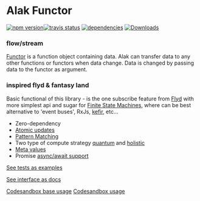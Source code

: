 # Alak Functor  
[![npm version](https://badge.fury.io/js/alak.svg)](https://badge.fury.io/js/alak)[![travis status](https://travis-ci.org/gleba/alak.svg?branch=master)](https://travis-ci.org/gleba/alak)
[![dependencies](https://david-dm.org/gleba/alak.svg)](https://david-dm.org/gleba/alak)
[![Downloads](https://img.shields.io/npm/dt/alak.svg)](https://www.npmjs.com/package/alak)

### flow/stream   
[Functor](https://en.wikipedia.org/wiki/Function_object#In_JavaScript) is a function object containing data. Alak can transfer data to any other functions or functors when data change. 
Data is changed by passing data to the functor as argument.  
  
### inspired flyd & fantasy land
Basic functional of this library - is the one subscribe feature from [Flyd](https://github.com/paldepind/flyd#flydonfn-s) with more simplest api and sugar for [Finite State Machines](https://en.wikipedia.org/wiki/Finite-state_machine), 
where can be best alternative to 'event buses', RxJs, [kefir](https://github.com/kefirjs/kefir), etc...   
    
* Zero-dependency  
* [Atomic updates](https://github.com/gleba/alak/blob/master/tests/1_base.ts#L28)  
* [Pattern Matching](https://github.com/gleba/alak/blob/master/tests/3_pattern_maching.ts)  
* Two type of compute strategy [quantum](https://github.com/gleba/alak/blob/master/tests/2_mutate_from.ts#L24) and [holistic](https://github.com/gleba/alak/blob/master/tests/2_mutate_from.ts#L39)   
* [Meta values](https://github.com/gleba/alak/blob/master/tests/5_meta.ts)  
* Promise [async/await support](https://github.com/gleba/alak/blob/master/tests/6_warp_events.ts#L23)    
  
[See tests as examples](https://github.com/gleba/alak/blob/master/tests/)  
  
[See interface as docs](https://github.com/gleba/alak/blob/master/index.d.ts)


[Codesandbox base usage](https://codesandbox.io/s/alak-base-example-38poh?fontsize=14)
[Codesandbox usage](https://codesandbox.io/s/alak-base-example-elrm5?fontsize=14&module=%2Fsrc%2Findex.ts)
